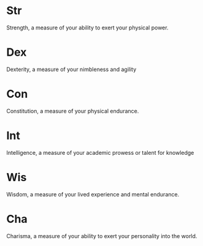 # Str
Strength, a measure of your ability to exert your physical power.
# Dex
Dexterity, a measure of your nimbleness and agility
# Con
Constitution, a measure of your physical endurance.
# Int
Intelligence, a measure of your academic prowess or talent for knowledge
# Wis
Wisdom, a measure of your lived experience and mental endurance.
# Cha
Charisma, a measure of your ability to exert your personality into the world.